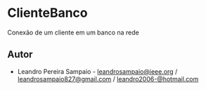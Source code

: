 # ClienteBanco
Conexão de um cliente em um banco na rede
## Autor
* Leandro Pereira Sampaio - leandrosampaio@ieee.org / leandrosampaio827@gmail.com / leandro2006-@hotmail.com
